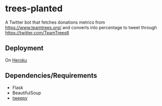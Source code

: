 # trees-planted
A Twitter bot that fetches donations metrics from https://www.teamtrees.org/ and converts into percentage to tweet through https://twitter.com/TeamTrees6

## Deployment
On [Heroku](https://www.heroku.com/)

## Dependencies/Requirements
- Flask
- BeautifulSoup
- [tweepy](https://www.tweepy.org/)